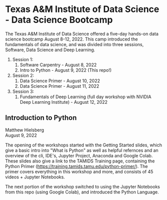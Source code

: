 # Texas A&M Institute of Data Science - Data Science Bootcamp 

The Texas A&M Institute of Data Science offered a five-day hands-on data science bootcamp August 8-12, 2022. 
This camp introduced the fundamentals of data science, and was divided into three sessions, Software, Data Science and Deep Learning.  
1. Session 1:
    1. Software Carpentry - August 8, 2022
    2. Intro to Python - August 9, 2022 (This repo!)
2. Session 2:
    1. Data Science Primer - August 10, 2022
    2. Data Science Primer - August 11, 2022
3. Session 3:
    1. Fundamentals of Deep Learning (full day workshop with NVIDIA Deep Learning Institute) - August 12, 2022


## Introduction to Python

Matthew Hielsberg \
August 9, 2022

The opening of the workshops started with the Getting Started slides, which 
give a basic intro into "What is Python" as well as helpful refernces and an 
overview of the cli, IDE's, Jupyter Project, Anaconda and Google Colab.
These slides also give a link to the TAMIDS Training page, containing the
Python Primer (https://training.tamids.tamu.edu/python-primer/).  The primer
covers everything in this workshop and more, and consists of 45 videos + 
Jupyter Notebooks.  

The next portion of the workshop switched to using the Jupyter Notebooks from
this repo (using Google Colab), and introduced the Python Language.  

